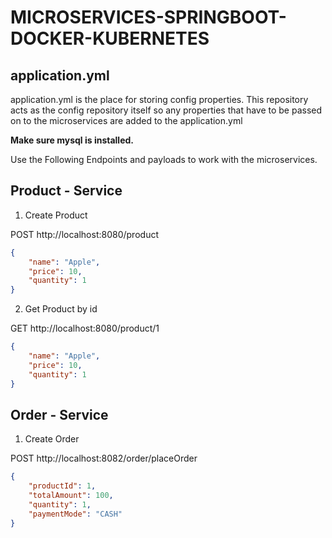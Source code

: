 # MICROSERVICES-SPRINGBOOT-DOCKER-KUBERNETES


## application.yml
 
application.yml is the place for storing config properties.
This repository acts as the config repository itself so any properties 
that have to be passed on to the microservices are added to the application.yml

**Make sure mysql is installed.**

Use the Following Endpoints and payloads to work with the microservices.


## Product - Service

1) Create Product 

POST http://localhost:8080/product

```json
{
    "name": "Apple",
    "price": 10,
    "quantity": 1
}
```

2) Get Product by id 

GET http://localhost:8080/product/1
```json
{
    "name": "Apple",
    "price": 10,
    "quantity": 1
}
```

## Order - Service

1) Create Order

POST http://localhost:8082/order/placeOrder
```json
{
    "productId": 1,
    "totalAmount": 100,
    "quantity": 1,
    "paymentMode": "CASH"
}
```